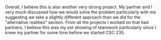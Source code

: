 ﻿Overall, I believe this is also another very strong project. My partner and I very much discussed how we would solve the problem particularly with me suggesting we take a slightly different approach than we did for the "alternative realities" section. From all the projects I worked on that had partners, I believe this was my est showing of teamwork particularly since I knew my partner for some time before we started CSC 235. 



